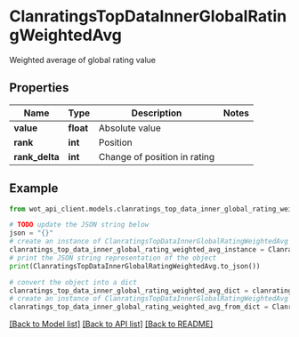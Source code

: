 # ClanratingsTopDataInnerGlobalRatingWeightedAvg

Weighted average of global rating value

## Properties

Name | Type | Description | Notes
------------ | ------------- | ------------- | -------------
**value** | **float** | Absolute value | 
**rank** | **int** | Position | 
**rank_delta** | **int** | Change of position in rating | 

## Example

```python
from wot_api_client.models.clanratings_top_data_inner_global_rating_weighted_avg import ClanratingsTopDataInnerGlobalRatingWeightedAvg

# TODO update the JSON string below
json = "{}"
# create an instance of ClanratingsTopDataInnerGlobalRatingWeightedAvg from a JSON string
clanratings_top_data_inner_global_rating_weighted_avg_instance = ClanratingsTopDataInnerGlobalRatingWeightedAvg.from_json(json)
# print the JSON string representation of the object
print(ClanratingsTopDataInnerGlobalRatingWeightedAvg.to_json())

# convert the object into a dict
clanratings_top_data_inner_global_rating_weighted_avg_dict = clanratings_top_data_inner_global_rating_weighted_avg_instance.to_dict()
# create an instance of ClanratingsTopDataInnerGlobalRatingWeightedAvg from a dict
clanratings_top_data_inner_global_rating_weighted_avg_from_dict = ClanratingsTopDataInnerGlobalRatingWeightedAvg.from_dict(clanratings_top_data_inner_global_rating_weighted_avg_dict)
```
[[Back to Model list]](../README.md#documentation-for-models) [[Back to API list]](../README.md#documentation-for-api-endpoints) [[Back to README]](../README.md)


